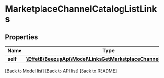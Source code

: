 # MarketplaceChannelCatalogListLinks

## Properties
Name | Type | Description | Notes
------------ | ------------- | ------------- | -------------
**self** | [**\EffetB\BeezupApi\Model\LinksGetMarketplaceChannelCatalogsLink**](LinksGetMarketplaceChannelCatalogsLink.md) |  | 

[[Back to Model list]](../README.md#documentation-for-models) [[Back to API list]](../README.md#documentation-for-api-endpoints) [[Back to README]](../README.md)


